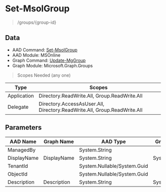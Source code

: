 # Set-MsolGroup

> /groups/{group-id}

## Data

+ AAD Command: [Set-MsolGroup](https://docs.microsoft.com/en-us/powershell/module/MSOnline/Set-MsolGroup)
+ AAD Module: MSOnline
+ Graph Command: [Update-MgGroup](https://docs.microsoft.com/en-us/powershell/module/Microsoft.Graph.Groups/Update-MgGroup)
+ Graph Module: Microsoft.Graph.Groups

> Scopes Needed (any one)

|Type|Scopes|
|---|---|
|Application|Directory.ReadWrite.All, Group.ReadWrite.All|
|Delegate|Directory.AccessAsUser.All, Directory.ReadWrite.All, Group.ReadWrite.All|

## Parameters

|AAD Name|Graph Name|AAD Type|Graph Type|Infos|
|---|---|---|---|---|
|ManagedBy||System.String|||
|DisplayName|DisplayName|System.String|System.String||
|TenantId||System.Nullable/System.Guid|||
|ObjectId||System.Nullable/System.Guid|||
|Description|Description|System.String|System.String||


